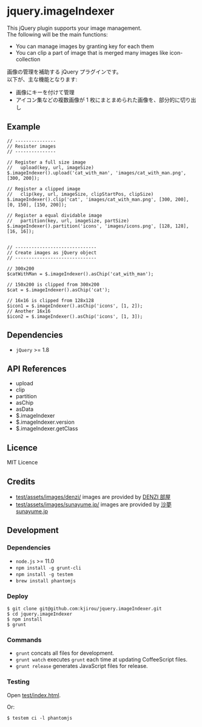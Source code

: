 jquery.imageIndexer
===================

This jQuery plugin supports your image management.  
The following will be the main functions:

- You can manage images by granting key for each them
- You can clip a part of image that is merged many images like icon-collection


画像の管理を補助する jQuery プラグインです。  
以下が、主な機能となります:

- 画像にキーを付けて管理
- アイコン集などの複数画像が 1 枚にまとまめられた画像を、部分的に切り出し





## Example

```
// ---------------
// Resister images
// ---------------

// Register a full size image
//   upload(key, url, imageSize)
$.imageIndexer().upload('cat_with_man', 'images/cat_with_man.png', [300, 200]);

// Register a clipped image
//   clip(key, url, imageSize, clipStartPos, clipSize)
$.imageIndexer().clip('cat', 'images/cat_with_man.png', [300, 200], [0, 150], [150, 200]);

// Register a equal dividable image
//   partition(key, url, imageSize, partSize)
$.imageIndexer().partition('icons', 'images/icons.png', [128, 128], [16, 16]);


// ------------------------------
// Create images as jQuery object
// ------------------------------

// 300x200
$catWithMan = $.imageIndexer().asChip('cat_with_man');

// 150x200 is clipped from 300x200
$cat = $.imageIndexer().asChip('cat');

// 16x16 is clipped from 128x128
$icon1 = $.imageIndexer().asChip('icons', [1, 2]);
// Another 16x16
$icon2 = $.imageIndexer().asChip('icons', [1, 3]);
```

## Dependencies

- `jQuery` >= 1.8


## API References

- upload
- clip
- partition
- asChip
- asData
- $.imageIndexer
- $.imageIndexer.version
- $.imageIndexer.getClass


## Licence

MIT Licence


## Credits

- [test/assets/images/denzi/](test/assets/images/denzi/) images are provided by [DENZI 部屋](http://www3.wind.ne.jp/DENZI/diary/)
- [test/assets/images/sunayume.jp/](test/assets/images/sunayume.jp/) images are provided by [沙夢 sunayume.jp](http://sunayume.jp/)


## Development

### Dependencies

- `node.js` >= 11.0
- `npm install -g grunt-cli`
- `npm install -g testem`
- `brew install phantomjs`

### Deploy

```
$ git clone git@github.com:kjirou/jquery.imageIndexer.git
$ cd jquery.imageIndexer
$ npm install
$ grunt
```

### Commands

- `grunt` concats all files for development.
- `grunt watch` executes `grunt` each time at updating CoffeeScript files.
- `grunt release` generates JavaScript files for release.

### Testing

Open [test/index.html](test/index.html).

Or:
```
$ testem ci -l phantomjs
```
